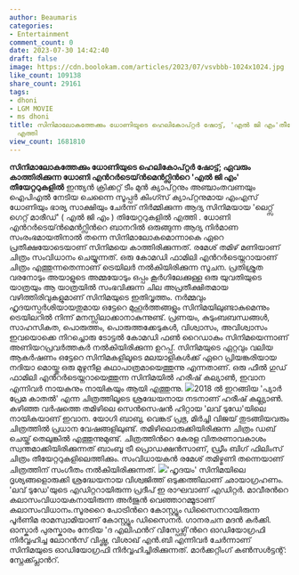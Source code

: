 ```yaml
---
author: Beaumaris
categories:
- Entertainment
comment_count: 0
date: 2023-07-30 14:42:40
draft: false
image: https://cdn.boolokam.com/articles/2023/07/vsvbbb-1024x1024.jpg
like_count: 109138
share_count: 29161
tags:
- dhoni
- LGM MOVIE
- ms dhoni
title: സിനിമാലോകത്തേക്കും ധോണിയുടെ ഹെലികോപ്റ്റർ ഷോട്ട്, 'എല്‍ ജി എം'തീയേറ്ററുകളില്‍
  എത്തി
view_count: 1681810
---
```


**സിനിമാലോകത്തേക്കും ധോണിയുടെ ഹെലികോപ്റ്റർ ഷോട്ട്; ഏവരും കാത്തിരിക്കുന്ന ധോണി എന്‍റര്‍ടെയ്ൻമെന്‍റ്സിന്‍റെ 'എല്‍ ജി എം' തീയേറ്ററുകളില്‍** ഇന്ത്യൻ ക്രിക്കറ്റ് ടീം മുൻ ക്യാപ്റ്റനും അഞ്ചാംതവണയും ഐപിഎല്‍ നേടിയ ചെന്നൈ സൂപ്പര്‍ കിംഗ്സ് ക്യാപ്റ്റനുമായ എംഎസ് ധോണിയും ഭാര്യ സാക്ഷിയും ചേർന്ന് നിര്‍മ്മിക്കുന്ന ആദ്യ സിനിമയായ 'ലെറ്റ്സ് ഗെറ്റ് മാരീഡ്' ( എൽ ജി എം ) തിയേറ്ററുകളിൽ എത്തി . ധോണി എന്‍റര്‍ടെയ്ൻമെന്‍റ്സിന്‍റെ ബാനറില്‍ ഒരുങ്ങുന്ന ആദ്യ നിര്‍മാണ സംരംഭമായതിനാൽ തന്നെ സിനിമാലോകമൊന്നാകെ ഏറെ പ്രതീക്ഷയോടെയാണ് സിനിമയെ കാത്തിരിക്കുന്നത്. രമേശ് തമിഴ് മണിയാണ് ചിത്രം സംവിധാനം ചെയ്യുന്നത്. ഒരു കോമഡി ഫാമിലി എന്‍റര്‍ടെയ്നറായാണ് ചിത്രം എത്തുന്നതെന്നാണ് ട്രെയിലർ നൽകിയിരിക്കുന്ന സൂചന. പ്രതിശ്രുത വരനോടും അയാളുടെ അമ്മയോടും ഒപ്പം കൂർഗിലേക്കുള്ള ഒരു യുവതിയുടെ യാത്രയും ആ യാത്രയിൽ സംഭവിക്കുന്ന ചില അപ്രതീക്ഷിതമായ വഴിത്തിരിവുകളുമാണ് സിനിമയുടെ ഇതിവൃത്തം. [](https://cdn.boolokam.com/articles/2023/07/vcvcv.jpg)നർമ്മവും ഹൃദയസ്പർശിയായതുമായ ഒട്ടേറെ മുഹൂർത്തങ്ങളും സിനിമയിലുണ്ടാകുമെന്നും ട്രെയിലറിൽ നിന്ന് മനസ്സിലാക്കാനാകുന്നുണ്ട്. പ്രണയം, കുടുംബബന്ധങ്ങള്‍, സാഹസികത, പൊരുത്തം, പൊരുത്തക്കേടുകള്‍, വിശ്വാസം, അവിശ്വാസം ഇവയൊക്കെ നിറച്ചൊരു ടോട്ടൽ കോമഡി ഫൺ റൈഡാകും സിനിമയെന്നാണ് അണിയറപ്രവർത്തകർ നൽകിയിരിക്കുന്ന ഉറപ്പ്. സിനിമയുടെ ഏറ്റവും വലിയ ആകര്‍ഷണം ഒട്ടേറെ സിനിമകളിലൂടെ മലയാളികള്‍ക്ക് ഏറെ പ്രിയങ്കരിയായ നദിയാ മൊയ്തു ഒരു മുഴുനീള കഥാപാത്രമായെത്തുന്നു എന്നതാണ്. ഒരു ഫീല്‍ ഗുഡ് ഫാമിലി എന്‍റര്‍ടെയ്നറായെത്തുന്ന സിനിമയിൽ ഹരീഷ് കല്യാണ്‍, ഇവാന എന്നിവര്‍ നായകനും നായികയും ആയി എത്തുന്നു. [![](https://cdn.boolokam.com/articles/2023/07/vsvbbb-1024x1024.jpg)](https://cdn.boolokam.com/articles/2023/07/vsvbbb.jpg)2018 ല്‍ ഇറങ്ങിയ 'പ്യാര്‍ പ്രേമ കാതല്‍' എന്ന ചിത്രത്തിലൂടെ ശ്രദ്ധേയനായ നടനാണ് ഹരീഷ് കല്ല്യാണ്‍. കഴിഞ്ഞ വര്‍ഷത്തെ തമിഴിലെ സെന്‍സെഷന്‍ ഹിറ്റായ 'ലവ് ടുഡേ'യിലെ നായികയാണ് ഇവാന. യോഗി ബാബു, വെങ്കട് പ്രഭു, മിര്‍ച്ചി വിജയ് തുടങ്ങിയവരും ചിത്രത്തിൽ പ്രധാന വേഷങ്ങളിലുണ്ട്. തമിഴിലൊരുക്കിയിരിക്കുന്ന ചിത്രം ഡബ് ചെയ്ത് തെലുങ്കിൽ എത്തുന്നുമുണ്ട്. ചിത്രത്തിന്‍റെ കേരള വിതരണാവകാശം സ്വന്തമാക്കിയിരിക്കുന്നത് ബാംബൂ ട്രീ പ്രൊഡക്ഷന്‍സാണ്, ഡ്രീം ബിഗ് ഫിലിംസ് ചിത്രം തീയേറ്ററുകളിലെത്തിക്കും. സംവിധായകന്‍ രമേശ് തമിഴ്മണി തന്നെയാണ് ചിത്രത്തിന് സംഗീതം നല്‍കിയിരിക്കുന്നത്. [![](https://cdn.boolokam.com/articles/2023/07/vsbbbb-682x1024.jpg)](https://cdn.boolokam.com/articles/2023/07/vsbbbb.jpg)'ഹൃദയം' സിനിമയിലെ ദൃശ്യങ്ങളൊരുക്കി ശ്രദ്ധേയനായ വിശ്വജിത്ത് ഒടുക്കത്തിലാണ് ഛായാഗ്രഹണം. 'ലവ് ടുഡേ'യുടെ എഡിറ്ററായിരുന്ന പ്രദീപ് ഇ രാഘവാണ് എഡിറ്റര്‍. മാവീരന്‍റെ കലാസംവിധായകനായിരുന്ന അർജുൻ വെഞ്ഞാറമ്മൂടാണ് കലാസംവിധാനം.സൂരറൈ പോട്രിന്‍റെ കോസ്റ്റ്യൂം ഡിസൈനറായിരുന്ന പൂർണിമ രാമസ്വാമിയാണ് കോസ്റ്റ്യൂം ഡിസൈനർ. ഗാനരചന മദൻ കർക്കി. ഓസ്കാർ പുരസ്കാരം നേടിയ 'ദ എലിഫന്‍റ് വിസ്പേഴ്സി'ന്‍റെ ഓഡിയോഗ്രഫി നിർവ്വഹിച്ച ലോറൻസ് വിഷ്ണു, വിശാഖ് എൻ.ബി എന്നിവർ ചേർന്നാണ് സിനിമയുടെ ഓഡിയോഗ്രഫി നിർവ്വഹിച്ചിരിക്കുന്നത്. മാര്‍ക്കറ്റിംഗ് കൺസൾട്ടന്റ്: സ്നേക്ക്പ്ലാന്‍റ്.